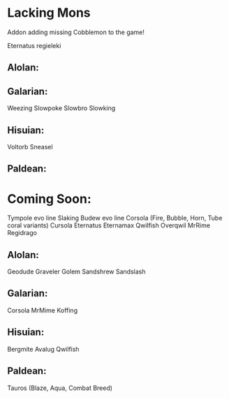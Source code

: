 # Lacking Mons
Addon adding missing Cobblemon to the game!

Eternatus
regieleki

## Alolan:

## Galarian:
Weezing
Slowpoke
Slowbro
Slowking

## Hisuian:
Voltorb
Sneasel

## Paldean:









# Coming Soon: 

Tympole evo line
Slaking
Budew evo line
Corsola (Fire, Bubble, Horn, Tube coral variants)
Cursola
Eternatus Eternamax
Qwilfish
Overqwil
MrRime
Regidrago

## Alolan:
Geodude
Graveler
Golem
Sandshrew
Sandslash

## Galarian:
Corsola
MrMime
Koffing

## Hisuian:
Bergmite
Avalug
Qwilfish

## Paldean:
Tauros (Blaze, Aqua, Combat Breed)

